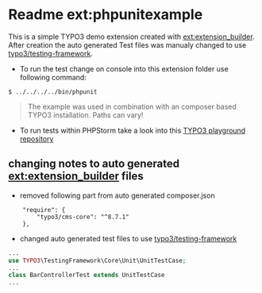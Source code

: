 # Readme ext:phpunitexample

This is a simple TYPO3 demo extension created with 
[ext:extension_builder](https://github.com/FriendsOfTYPO3/extension_builder).
After creation the auto generated Test files was manualy changed to use 
[typo3/testing-framework](https://packagist.org/packages/typo3/testing-framework).


* To run the test change on console into this extension folder use following command:
```
$ ../../../../bin/phpunit
```
> The example was used in combination with an composer based TYPO3 installation. Paths can vary!

* To run tests within PHPStorm take a look into this [TYPO3 playground repository](https://github.com/samowitsch/typo3-playground)

## changing notes to auto generated [ext:extension_builder](https://github.com/FriendsOfTYPO3/extension_builder) files

* removed following part from auto generated composer.json
```
    "require": {
        "typo3/cms-core": "^8.7.1"
    },
```
* changed auto generated test files to use [typo3/testing-framework](https://packagist.org/packages/typo3/testing-framework)
```php
...
use TYPO3\TestingFramework\Core\Unit\UnitTestCase;
...
class BarControllerTest extends UnitTestCase
...
```